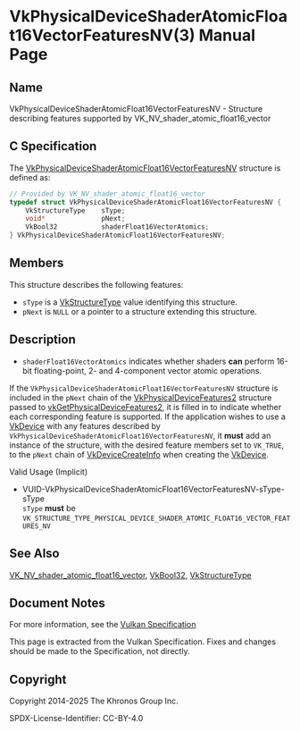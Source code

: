 # VkPhysicalDeviceShaderAtomicFloat16VectorFeaturesNV(3) Manual Page

## Name

VkPhysicalDeviceShaderAtomicFloat16VectorFeaturesNV - Structure describing features supported by VK\_NV\_shader\_atomic\_float16\_vector



## [](#_c_specification)C Specification

The [VkPhysicalDeviceShaderAtomicFloat16VectorFeaturesNV](https://registry.khronos.org/vulkan/specs/latest/man/html/VkPhysicalDeviceShaderAtomicFloat16VectorFeaturesNV.html) structure is defined as:

```c++
// Provided by VK_NV_shader_atomic_float16_vector
typedef struct VkPhysicalDeviceShaderAtomicFloat16VectorFeaturesNV {
    VkStructureType    sType;
    void*              pNext;
    VkBool32           shaderFloat16VectorAtomics;
} VkPhysicalDeviceShaderAtomicFloat16VectorFeaturesNV;
```

## [](#_members)Members

This structure describes the following features:

- `sType` is a [VkStructureType](https://registry.khronos.org/vulkan/specs/latest/man/html/VkStructureType.html) value identifying this structure.
- `pNext` is `NULL` or a pointer to a structure extending this structure.

## [](#_description)Description

- []()`shaderFloat16VectorAtomics` indicates whether shaders **can** perform 16-bit floating-point, 2- and 4-component vector atomic operations.

If the `VkPhysicalDeviceShaderAtomicFloat16VectorFeaturesNV` structure is included in the `pNext` chain of the [VkPhysicalDeviceFeatures2](https://registry.khronos.org/vulkan/specs/latest/man/html/VkPhysicalDeviceFeatures2.html) structure passed to [vkGetPhysicalDeviceFeatures2](https://registry.khronos.org/vulkan/specs/latest/man/html/vkGetPhysicalDeviceFeatures2.html), it is filled in to indicate whether each corresponding feature is supported. If the application wishes to use a [VkDevice](https://registry.khronos.org/vulkan/specs/latest/man/html/VkDevice.html) with any features described by `VkPhysicalDeviceShaderAtomicFloat16VectorFeaturesNV`, it **must** add an instance of the structure, with the desired feature members set to `VK_TRUE`, to the `pNext` chain of [VkDeviceCreateInfo](https://registry.khronos.org/vulkan/specs/latest/man/html/VkDeviceCreateInfo.html) when creating the [VkDevice](https://registry.khronos.org/vulkan/specs/latest/man/html/VkDevice.html).

Valid Usage (Implicit)

- [](#VUID-VkPhysicalDeviceShaderAtomicFloat16VectorFeaturesNV-sType-sType)VUID-VkPhysicalDeviceShaderAtomicFloat16VectorFeaturesNV-sType-sType  
  `sType` **must** be `VK_STRUCTURE_TYPE_PHYSICAL_DEVICE_SHADER_ATOMIC_FLOAT16_VECTOR_FEATURES_NV`

## [](#_see_also)See Also

[VK\_NV\_shader\_atomic\_float16\_vector](https://registry.khronos.org/vulkan/specs/latest/man/html/VK_NV_shader_atomic_float16_vector.html), [VkBool32](https://registry.khronos.org/vulkan/specs/latest/man/html/VkBool32.html), [VkStructureType](https://registry.khronos.org/vulkan/specs/latest/man/html/VkStructureType.html)

## [](#_document_notes)Document Notes

For more information, see the [Vulkan Specification](https://registry.khronos.org/vulkan/specs/latest/html/vkspec.html#VkPhysicalDeviceShaderAtomicFloat16VectorFeaturesNV)

This page is extracted from the Vulkan Specification. Fixes and changes should be made to the Specification, not directly.

## [](#_copyright)Copyright

Copyright 2014-2025 The Khronos Group Inc.

SPDX-License-Identifier: CC-BY-4.0